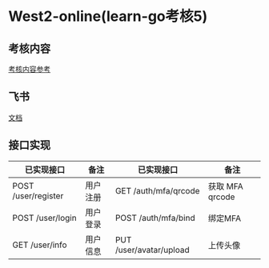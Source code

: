 # West2-online(learn-go考核5)

## 考核内容
[考核内容参考](https://github.com/west2-online/learn-go/blob/main/docs/5(2025)-微服务.md)

## 飞书
[文档](https://vcn9ra8gf7nh.feishu.cn/wiki/L8x3w7M2BioRRNkecYYcTnWJnRX)

## 接口实现

| 已实现接口              | 备注           | 已实现接口                   | 备注            |
| ----------------------- | -------------- |-------------------------|---------------|
| POST /user/register     | 用户注册       | GET /auth/mfa/qrcode    | 获取 MFA qrcode |
| POST /user/login        | 用户登录       | POST /auth/mfa/bind     | 绑定MFA         |
| GET /user/info          | 用户信息       | PUT /user/avatar/upload | 上传头像          |





